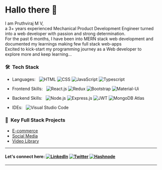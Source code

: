 # Hallo there 🙌

I am Pruthviraj M V,  
a 3+ years experienced Mechanical Product Development Engineer turned into a web developer with passion and strong determination.  
For the past 6  months, I have been into MERN stack web development and documented my learnings making few full stack web-apps  
Excited to kick-start my programming journey as a Web developer to explore more and keep learning...


### **🛠 &nbsp;Tech Stack**

- Languages: &nbsp;
  ![HTML](https://img.shields.io/badge/-HTML-333333?style=flat&logo=HTML5)
  ![CSS](https://img.shields.io/badge/-CSS-333333?style=flat&logo=CSS3&logoColor=1572B6)
  ![JavaScript](https://img.shields.io/badge/-JavaScript-333333?style=flat&logo=javascript)
  ![Typescript](https://img.shields.io/badge/-Typescript-333333?style=flat&logo=typescript&logoColor=007ACC)

- Frontend Skills: &nbsp;
  ![React.js](https://img.shields.io/badge/-React.js-333333?style=flat&logo=React&logoColor=007ACC)
  ![Redux](https://img.shields.io/badge/-Redux-333333?style=flat&logo=redux&logoColor=007ACC)
  ![Bootstrap](https://img.shields.io/badge/-Bootstrap-333333?style=flat&logo=bootstrap&logoColor=563D7C)
  ![Material-Ui](https://img.shields.io/badge/-MaterialUi-333333?style=flat&logo=materialui&logoColor=007ACC)
  
- Backend Skills: &nbsp;
  ![Node.js](https://img.shields.io/badge/-Node.js-333333?style=flat&logo=Node.js&logoColor=007ACC)
  ![Express.js](https://img.shields.io/badge/-Express.js-333333?style=flat&logo=node.js)
  ![JWT](https://img.shields.io/badge/-JWT-333333?style=flat&logo=jsonwebtokens&logoColor=007ACC)
  ![MongoDB Atlas](https://img.shields.io/badge/-MongoDB%20Atlas-333333?style=flat&logo=mongodb)

- IDEs: &nbsp;
  ![Visual Studio Code](https://img.shields.io/badge/-Visual%20Studio%20Code-333333?style=flat&logo=visual-studio-code&logoColor=007ACC)


### **🔭  &nbsp;Key Full Stack Projects**

- [E-commerce](https://baddymart.netlify.app/)
- [Social Media](https://baddybuzz.netlify.app/)
- [Video Library](https://baddyshots.netlify.app/)

***



#### Let's connect here: [![LinkedIn](https://img.shields.io/badge/-Pruthviraj_M_V-2867B2?style=flat&logo=Linkedin&logoColor=white)](https://www.linkedin.com/in/pruthvirajmv) [![Twitter](https://img.shields.io/badge/-@pruthviraj528_-1da1f2?style=flat&logo=Twitter&logoColor=white)](https://www.twitter.com/pruthviraj528) [![Hashnode](https://img.shields.io/badge/-@pruthviraj-833ab4?style=flat&logo=Hashnode&logoColor=white)](https://hashnode.com/@pruthviraj)




***

